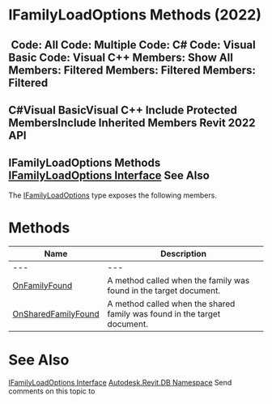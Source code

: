# IFamilyLoadOptions Methods (2022)

﻿
 Code: All Code: Multiple Code: C# Code: Visual Basic Code: Visual C++  Members: Show All Members: Filtered Members: Filtered Members: Filtered   
---  
C#Visual BasicVisual C++
Include Protected MembersInclude Inherited Members
Revit 2022 API  
---  
IFamilyLoadOptions Methods  
[IFamilyLoadOptions Interface](d447ed92-74e1-2125-dd0a-38a5ae85ce53.md "IFamilyLoadOptions Interface") See Also  
---  
The [IFamilyLoadOptions](d447ed92-74e1-2125-dd0a-38a5ae85ce53.md "IFamilyLoadOptions Interface") type exposes the following members.
# Methods
| Name | Description |
| --- | --- |
| --- | --- | --- |
| [OnFamilyFound](515baa3b-3a13-bb28-6c94-a84651b4dbfb.md "OnFamilyFound Method") | A method called when the family was found in the target document. |
| [OnSharedFamilyFound](7bb3a582-a7c0-1f3d-ebe3-33a1bfa443fc.md "OnSharedFamilyFound Method") | A method called when the shared family was found in the target document. |

# See Also
[IFamilyLoadOptions Interface](d447ed92-74e1-2125-dd0a-38a5ae85ce53.md "IFamilyLoadOptions Interface")
[Autodesk.Revit.DB Namespace](87546ba7-461b-c646-cbb1-2cb8f5bff8b2.md "Autodesk.Revit.DB Namespace")
Send comments on this topic to 